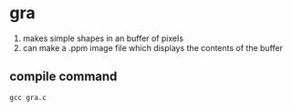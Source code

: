 # gra
1. makes simple shapes in an buffer of pixels
2. can make a .ppm image file which displays the contents of the buffer
## compile command
```gcc gra.c```
